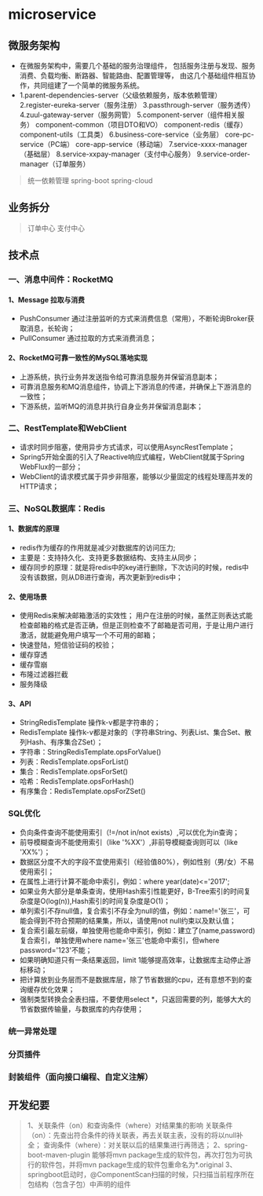 # microservice
## 微服务架构
* 在微服务架构中，需要几个基础的服务治理组件，
  包括服务注册与发现、服务消费、负载均衡、断路器、智能路由、配置管理等，
  由这几个基础组件相互协作，共同组建了一个简单的微服务系统。
* 1.parent-dependencies-server（父级依赖服务，版本依赖管理）
  2.register-eureka-server（服务注册）
  3.passthrough-server（服务透传）
  4.zuul-gateway-server（服务网管）
  5.component-server（组件相关服务）
  	component-common（项目DTO和VO）
  	component-redis（缓存）
  	component-utils（工具类）
  6.business-core-service（业务层）
  	core-pc-service（PC端）
  	core-app-service（移动端）
  7.service-xxxx-manager（基础层）
  8.service-xxpay-manager（支付中心服务）
  9.service-order-manager（订单服务）
> 统一依赖管理
> spring-boot
> spring-cloud
## 业务拆分
> 订单中心
> 支付中心
## 技术点
### 一、消息中间件：RocketMQ
#### 1、Message 拉取与消费
* PushConsumer 通过注册监听的方式来消费信息（常用），不断轮询Broker获取消息，长轮询；
* PullConsumer 通过拉取的方式来消费消息；
#### 2、RocketMQ可靠一致性的MySQL落地实现
* 上游系统，执行业务并发送指令给可靠消息服务并保留消息副本；
* 可靠消息服务和MQ消息组件，协调上下游消息的传递，并确保上下游消息的一致性；
* 下游系统，监听MQ的消息并执行自身业务并保留消息副本；
### 二、RestTemplate和WebClient
* 请求时同步阻塞，使用异步方式请求，可以使用AsyncRestTemplate；
* Spring5开始全面的引入了Reactive响应式编程，WebClient就属于Spring WebFlux的一部分；
* WebClient的请求模式属于异步非阻塞，能够以少量固定的线程处理高并发的HTTP请求；
### 三、NoSQL数据库：Redis
#### 1、数据库的原理
* redis作为缓存的作用就是减少对数据库的访问压力;
* 主要是：支持持久化、支持更多数据结构、支持主从同步；
* 缓存同步的原理：就是将redis中的key进行删除，下次访问的时候，redis中没有该数据，则从DB进行查询，再次更新到redis中；
#### 2、使用场景
* 使用Redis来解决邮箱激活的实效性；
  用户在注册的时候，虽然正则表达式能检查邮箱的格式是否正确，但是正则检查不了邮箱是否可用，于是让用户进行激活，就能避免用户填写一个不可用的邮箱；
* 快速登陆，短信验证码的校验；
* 缓存穿透
* 缓存雪崩
* 布隆过滤器拦截
* 服务降级
#### 3、API
* StringRedisTemplate 操作k-v都是字符串的；
* RedisTemplate 操作k-v都是对象的（字符串String、列表List、集合Set、散列Hash、有序集合ZSet）；
* 字符串：StringRedisTemplate.opsForValue()
* 列表：RedisTemplate.opsForList() 
* 集合：RedisTemplate.opsForSet()
* 哈希：RedisTemplate.opsForHash()
* 有序集合：RedisTemplate.opsForZSet()
### SQL优化
* 负向条件查询不能使用索引（!=/not in/not exists）,可以优化为in查询；
* 前导模糊查询不能使用索引（like '%XX'）,非前导模糊查询则可以（like 'XX%'）；
* 数据区分度不大的字段不宜使用索引（经验值80%），例如性别（男/女）不易使用索引；
* 在属性上进行计算不能命中索引，例如：where year(date)<='2017';
* 如果业务大部分是单条查询，使用Hash索引性能更好，B-Tree索引的时间复杂度是O(log(n)),Hash索引的时间复杂度是O(1)；
* 单列索引不存null值，复合索引不存全为null的值，例如：name!='张三'，可能会得到不符合预期的结果集，所以，请使用not null约束以及默认值；
* 复合索引最左前缀，单独使用也能命中索引，例如：建立了(name,password)复合索引，单独使用where name='张三'也能命中索引，但where password='123'不能；
* 如果明确知道只有一条结果返回，limit 1能够提高效率，让数据库主动停止游标移动；
* 把计算放到业务层而不是数据库层，除了节省数据的cpu，还有意想不到的查询缓存优化效果；
* 强制类型转换会全表扫描，不要使用select *，只返回需要的列，能够大大的节省数据传输量，与数据库的内存使用；
### 统一异常处理
### 分页插件
### 封装组件（面向接口编程、自定义注解）

## 开发纪要
> 1、关联条件（on）和查询条件（where）对结果集的影响
关联条件（on）：先查出符合条件的待关联表，再去关联主表，没有的将以null补全；
查询条件（where）：对关联以后的结果集进行再筛选；
> 2、spring-boot-maven-plugin
能够将mvn package生成的软件包，再次打包为可执行的软件包，并将mvn package生成的软件包重命名为*.original
> 3、springboot启动时，@ComponentScan扫描的时候，只扫描当前程序所在包结构（包含子包）中声明的组件

